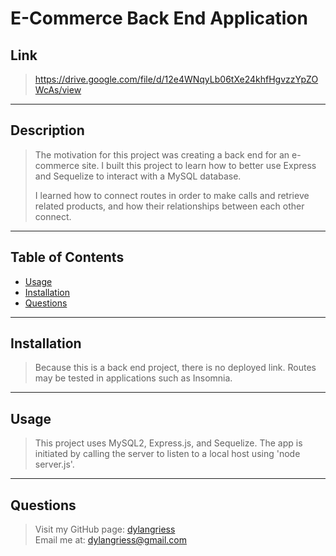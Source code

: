 # E-Commerce Back End Application

## Link

> https://drive.google.com/file/d/12e4WNqyLb06tXe24khfHgvzzYpZOWcAs/view

---

## Description

> The motivation for this project was creating a back end for an e-commerce site.
> I built this project to learn how to better use Express and Sequelize to interact with a MySQL database.
>
> I learned how to connect routes in order to make calls and retrieve related products, and how their relationships between each other connect.

---

## Table of Contents

- [Usage](#usage)
- [Installation](#installation)
- [Questions](#questions)

---

## Installation

> Because this is a back end project, there is no deployed link. Routes may be tested in applications such as Insomnia.

---

## Usage

> This project uses MySQL2, Express.js, and Sequelize. The app is initiated by calling the server to listen to a local host using 'node server.js'.

---

## Questions

> Visit my GitHub page: [dylangriess](https://github.com/dylangriess)  
> Email me at: [dylangriess@gmail.com](dylangriess@gmail.com)
